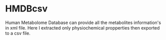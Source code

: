 # HMDBcsv
Human Metabolome Database can provide all the metabolites information's in xml file. Here I extracted only physiochemical propperties then exported to a csv file.

